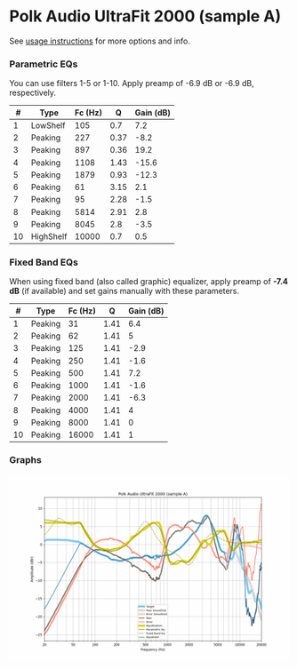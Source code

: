 # Polk Audio UltraFit 2000 (sample A)
See [usage instructions](https://github.com/jaakkopasanen/AutoEq#usage) for more options and info.

### Parametric EQs
You can use filters 1-5 or 1-10. Apply preamp of -6.9 dB or -6.9 dB, respectively.

|   # | Type      |   Fc (Hz) |    Q |   Gain (dB) |
|-----|-----------|-----------|------|-------------|
|   1 | LowShelf  |       105 | 0.7  |         7.2 |
|   2 | Peaking   |       227 | 0.37 |        -8.2 |
|   3 | Peaking   |       897 | 0.36 |        19.2 |
|   4 | Peaking   |      1108 | 1.43 |       -15.6 |
|   5 | Peaking   |      1879 | 0.93 |       -12.3 |
|   6 | Peaking   |        61 | 3.15 |         2.1 |
|   7 | Peaking   |        95 | 2.28 |        -1.5 |
|   8 | Peaking   |      5814 | 2.91 |         2.8 |
|   9 | Peaking   |      8045 | 2.8  |        -3.5 |
|  10 | HighShelf |     10000 | 0.7  |         0.5 |

### Fixed Band EQs
When using fixed band (also called graphic) equalizer, apply preamp of **-7.4 dB** (if available) and set gains manually with these parameters.

|   # | Type    |   Fc (Hz) |    Q |   Gain (dB) |
|-----|---------|-----------|------|-------------|
|   1 | Peaking |        31 | 1.41 |         6.4 |
|   2 | Peaking |        62 | 1.41 |         5   |
|   3 | Peaking |       125 | 1.41 |        -2.9 |
|   4 | Peaking |       250 | 1.41 |        -1.6 |
|   5 | Peaking |       500 | 1.41 |         7.2 |
|   6 | Peaking |      1000 | 1.41 |        -1.6 |
|   7 | Peaking |      2000 | 1.41 |        -6.3 |
|   8 | Peaking |      4000 | 1.41 |         4   |
|   9 | Peaking |      8000 | 1.41 |         0   |
|  10 | Peaking |     16000 | 1.41 |         1   |

### Graphs
![](./Polk%20Audio%20UltraFit%202000%20(sample%20A).png)
